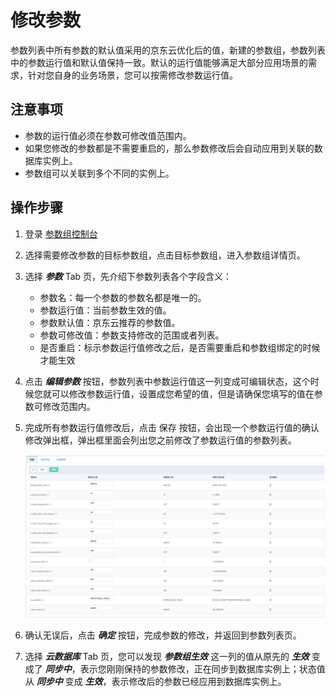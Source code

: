 # 修改参数
参数列表中所有参数的默认值采用的京东云优化后的值，新建的参数组，参数列表中的参数运行值和默认值保持一致。默认的运行值能够满足大部分应用场景的需求，针对您自身的业务场景，您可以按需修改参数运行值。

## 注意事项
* 参数的运行值必须在参数可修改值范围内。
* 如果您修改的参数都是不需要重启的，那么参数修改后会自动应用到关联的数据库实例上。
* 参数组可以关联到多个不同的实例上。

## 操作步骤
1. 登录 [参数组控制台](https://rds-console.jdcloud.com/paramgroup/list)
2. 选择需要修改参数的目标参数组，点击目标参数组，进入参数组详情页。
3. 选择 ***参数***  Tab 页，先介绍下参数列表各个字段含义：
    * 参数名：每一个参数的参数名都是唯一的。
    * 参数运行值：当前参数生效的值。
    * 参数默认值：京东云推荐的参数值。
    * 参数可修改值：参数支持修改的范围或者列表。
    * 是否重启：标示参数运行值修改之后，是否需要重启和参数组绑定的时候才能生效
4. 点击 ***编辑参数*** 按钮，参数列表中参数运行值这一列变成可编辑状态，这个时候您就可以修改参数运行值，设置成您希望的值，但是请确保您填写的值在参数可修改范围内。
5. 完成所有参数运行值修改后，点击 保存 按钮，会出现一个参数运行值的确认修改弹出框，弹出框里面会列出您之前修改了参数运行值的参数列表。

    ![截图](../../../image/RDS/modify-parameter.png)

6. 确认无误后，点击 ***确定*** 按钮，完成参数的修改，并返回到参数列表页。
7. 选择 ***云数据库***  Tab 页，您可以发现 ***参数组生效*** 这一列的值从原先的 ***生效*** 变成了 ***同步中***，表示您刚刚保持的参数修改，正在同步到数据库实例上；状态值从 ***同步中*** 变成 ***生效***，表示修改后的参数已经应用到数据库实例上。
